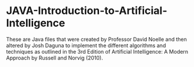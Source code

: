 # JAVA-Introduction-to-Artificial-Intelligence
These are Java files that were created by Professor David Noelle and then altered by Josh Daguna to implement the different algorithms and techniques as outlined in the 3rd Edition of Artificial Intelligence: A Modern Approach by Russell and Norvig (2010).
